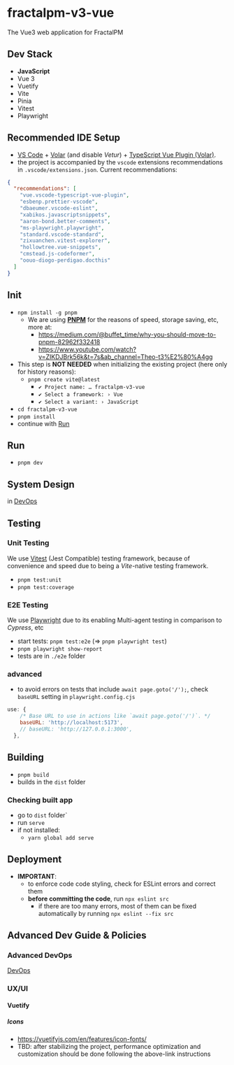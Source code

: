 # fractalpm-v3-vue

The Vue3 web application for FractalPM

## Dev Stack

- **JavaScript**
- Vue 3
- Vuetify
- Vite
- Pinia
- Vitest
- Playwright

## Recommended IDE Setup

- [VS Code](https://code.visualstudio.com/) + [Volar](https://marketplace.visualstudio.com/items?itemName=Vue.volar) (and disable *Vetur*) + [TypeScript Vue Plugin (Volar)](https://marketplace.visualstudio.com/items?itemName=Vue.vscode-typescript-vue-plugin).
- the project is accompanied by the `vscode` extensions recommendations in `.vscode/extensions.json`. Current recommendations:

```json
{
  "recommendations": [
    "vue.vscode-typescript-vue-plugin",
    "esbenp.prettier-vscode",
    "dbaeumer.vscode-eslint",
    "xabikos.javascriptsnippets",
    "aaron-bond.better-comments",
    "ms-playwright.playwright",
    "standard.vscode-standard",
    "zixuanchen.vitest-explorer",
    "hollowtree.vue-snippets",
    "cmstead.js-codeformer",
    "oouo-diogo-perdigao.docthis"
  ]
}
```

## Init

- `npm install -g pnpm`
  - We are using [**PNPM**](https://pnpm.io/) for the reasons of speed, storage saving, etc, more at:
    - <https://medium.com/@buffet_time/why-you-should-move-to-pnpm-82962f332418>
    - <https://www.youtube.com/watch?v=ZIKDJBrk56k&t=7s&ab_channel=Theo-t3%E2%80%A4gg>
- This step is  **NOT NEEDED** when initializing the existing project (here only for history reasons):
  - `pnpm create vite@latest`
    - `✔ Project name: … fractalpm-v3-vue`
    - `✔ Select a framework: › Vue`
    - `✔ Select a variant: › JavaScript`
- `cd fractalpm-v3-vue`
- `pnpm install`
- continue with [Run](#run)

## Run

- `pnpm dev`

## System Design

in [DevOps](./DevOps/DevOps.md)

## Testing

### Unit Testing

We use [Vitest](https://vitest.dev/) (Jest Compatible) testing framework, because of convenience and speed due to being a *Vite*-native testing framework.

- `pnpm test:unit`
- `pnpm test:coverage`

### E2E Testing

We use [Playwright](https://playwright.dev/) due to its enabling Multi-agent testing in comparison to *Cypress*, etc

- start tests: `pnpm test:e2e` (=> `pnpm playwright test`)
- `pnpm playwright show-report`
- tests are in `./e2e` folder

### advanced

- to avoid errors on tests that include `await page.goto('/');`, check `baseURL` setting in `playwright.config.cjs`

```js
use: {
    /* Base URL to use in actions like `await page.goto('/')`. */
    baseURL: 'http://localhost:5173',
    // baseURL: 'http://127.0.0.1:3000',
  },
```

## Building

- `pnpm build`
- builds in the `dist` folder

### Checking built app

- go to `dist` folder`
- run `serve`
- if not installed:
  - `yarn global add serve`

## Deployment

- **IMPORTANT**:
  - to enforce code code styling, check for ESLint errors and correct them
  - **before committing the code**, run `npx eslint src`
    - if there are too many errors, most of them can be fixed automatically by running `npx eslint --fix src`

## Advanced Dev Guide & Policies

### Advanced DevOps

[DevOps](./DevOps/DevOps.md)

### UX/UI

#### Vuetify

##### Icons

- <https://vuetifyjs.com/en/features/icon-fonts/>
- TBD: after stabilizing the project, performance optimization and customization should be done following the above-link instructions